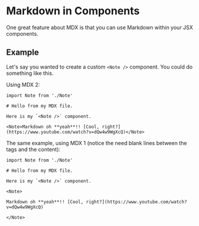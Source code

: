 # Markdown in Components

One great feature about MDX is that you can use Markdown within your JSX components.

## Example

Let's say you wanted to create a custom `<Note />` component. You could do something like this.


Using MDX 2:
```.mdx
import Note from './Note'

# Hello from my MDX file.

Here is my `<Note />` component.

<Note>Markdown oh **yeah**!! [Cool, right?](https://www.youtube.com/watch?v=dQw4w9WgXcQ)</Note>
```

The same example, using MDX 1 (notice the need blank lines between the tags and the content):

```.mdx
import Note from './Note'

# Hello from my MDX file.

Here is my `<Note />` component.

<Note>

Markdown oh **yeah**!! [Cool, right?](https://www.youtube.com/watch?v=dQw4w9WgXcQ)

</Note>
```
